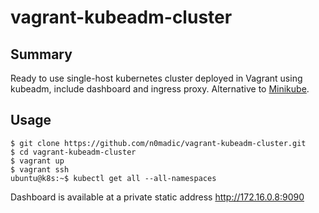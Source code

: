 # vagrant-kubeadm-cluster

Summary
-------
Ready to use single-host kubernetes cluster deployed in Vagrant using kubeadm, include dashboard and ingress proxy.
Alternative to [Minikube](https://github.com/kubernetes/minikube).

Usage
-----
```
$ git clone https://github.com/n0madic/vagrant-kubeadm-cluster.git
$ cd vagrant-kubeadm-cluster
$ vagrant up
$ vagrant ssh
ubuntu@k8s:~$ kubectl get all --all-namespaces
```
Dashboard is available at a private static address http://172.16.0.8:9090

